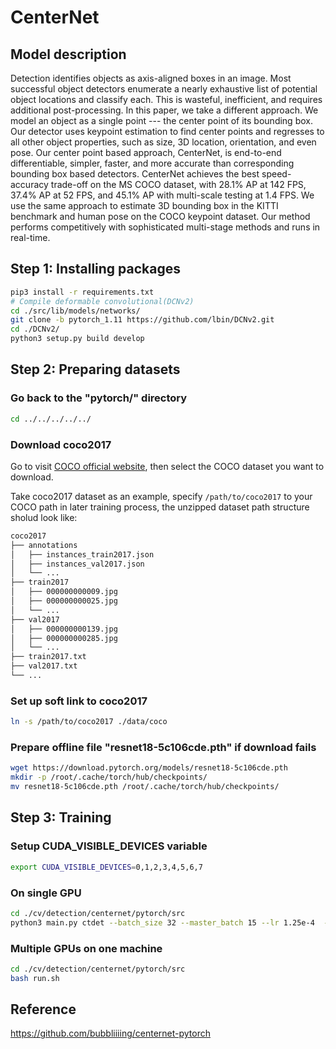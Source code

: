 # CenterNet

## Model description

Detection identifies objects as axis-aligned boxes in an image. Most successful object detectors enumerate a nearly exhaustive list of potential object locations and classify each. This is wasteful, inefficient, and requires additional post-processing. In this paper, we take a different approach. We model an object as a single point --- the center point of its bounding box. Our detector uses keypoint estimation to find center points and regresses to all other object properties, such as size, 3D location, orientation, and even pose. Our center point based approach, CenterNet, is end-to-end differentiable, simpler, faster, and more accurate than corresponding bounding box based detectors. CenterNet achieves the best speed-accuracy trade-off on the MS COCO dataset, with 28.1% AP at 142 FPS, 37.4% AP at 52 FPS, and 45.1% AP with multi-scale testing at 1.4 FPS. We use the same approach to estimate 3D bounding box in the KITTI benchmark and human pose on the COCO keypoint dataset. Our method performs competitively with sophisticated multi-stage methods and runs in real-time.

## Step 1: Installing packages

```bash
pip3 install -r requirements.txt
# Compile deformable convolutional(DCNv2)
cd ./src/lib/models/networks/
git clone -b pytorch_1.11 https://github.com/lbin/DCNv2.git
cd ./DCNv2/
python3 setup.py build develop

```

## Step 2: Preparing datasets

### Go back to the "pytorch/" directory

```bash
cd ../../../../../
```

### Download coco2017

Go to visit [COCO official website](https://cocodataset.org/#download), then select the COCO dataset you want to download.

Take coco2017 dataset as an example, specify `/path/to/coco2017` to your COCO path in later training process, the unzipped dataset path structure sholud look like:

```bash
coco2017
├── annotations
│   ├── instances_train2017.json
│   ├── instances_val2017.json
│   └── ...
├── train2017
│   ├── 000000000009.jpg
│   ├── 000000000025.jpg
│   └── ...
├── val2017
│   ├── 000000000139.jpg
│   ├── 000000000285.jpg
│   └── ...
├── train2017.txt 
├── val2017.txt 
└── ...
```

### Set up soft link to coco2017

```bash
ln -s /path/to/coco2017 ./data/coco
```

### Prepare offline file "resnet18-5c106cde.pth" if download fails

```bash
wget https://download.pytorch.org/models/resnet18-5c106cde.pth
mkdir -p /root/.cache/torch/hub/checkpoints/
mv resnet18-5c106cde.pth /root/.cache/torch/hub/checkpoints/

```

## Step 3: Training

### Setup CUDA_VISIBLE_DEVICES variable

```bash
export CUDA_VISIBLE_DEVICES=0,1,2,3,4,5,6,7
```

### On single GPU

```bash
cd ./cv/detection/centernet/pytorch/src
python3 main.py ctdet --batch_size 32 --master_batch 15 --lr 1.25e-4  --gpus 0
```

### Multiple GPUs on one machine

```bash
cd ./cv/detection/centernet/pytorch/src
bash run.sh
```

## Reference

https://github.com/bubbliiiing/centernet-pytorch
